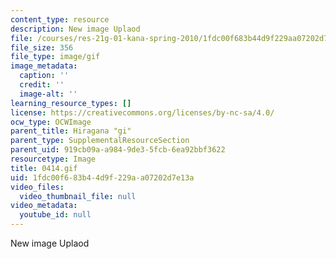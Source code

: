 ```yaml
---
content_type: resource
description: New image Uplaod
file: /courses/res-21g-01-kana-spring-2010/1fdc00f683b44d9f229aa07202d7e13a_0414.gif
file_size: 356
file_type: image/gif
image_metadata:
  caption: ''
  credit: ''
  image-alt: ''
learning_resource_types: []
license: https://creativecommons.org/licenses/by-nc-sa/4.0/
ocw_type: OCWImage
parent_title: Hiragana "gi"
parent_type: SupplementalResourceSection
parent_uid: 919cb09a-a984-9de3-5fcb-6ea92bbf3622
resourcetype: Image
title: 0414.gif
uid: 1fdc00f6-83b4-4d9f-229a-a07202d7e13a
video_files:
  video_thumbnail_file: null
video_metadata:
  youtube_id: null
---
```

New image Uplaod